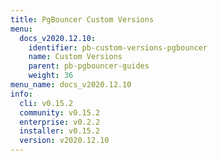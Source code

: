 ```yaml
---
title: PgBouncer Custom Versions
menu:
  docs_v2020.12.10:
    identifier: pb-custom-versions-pgbouncer
    name: Custom Versions
    parent: pb-pgbouncer-guides
    weight: 36
menu_name: docs_v2020.12.10
info:
  cli: v0.15.2
  community: v0.15.2
  enterprise: v0.2.2
  installer: v0.15.2
  version: v2020.12.10
---
```


